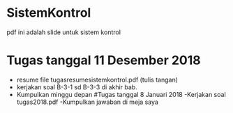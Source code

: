 # SistemKontrol
pdf ini adalah slide untuk sistem kontrol

# Tugas tanggal 11 Desember 2018
- resume file tugasresumesistemkontrol.pdf (tulis tangan)
- kerjakan soal B-3-1 sd B-3-3 di akhir bab.
- Kumpulkan minggu depan
#Tugas tanggal 8 Januari 2018
-Kerjakan soal tugas2018.pdf
-Kumpulkan jawaban di meja saya
